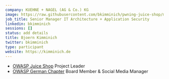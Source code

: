 ```yaml
---
company: KUEHNE + NAGEL (AG & Co.) KG
image: https://raw.githubusercontent.com/bkimminich/pwning-juice-shop/master/introduction/img/avatar.png
job_title: Senior Manager IT Architecture + Application Security
linkedin: bkimminich
sessions: []
status: add details
title: Bjoern Kimminich
twitter: bkimminich
type: participant
website: https://kimminich.de
---
```


* [OWASP Juice Shop](https://www.owasp.org/index.php/OWASP_Juice_Shop_Project) Project Leader
* [OWASP German Chapter](https://www.owasp.org/index.php/Germany) Board Member & Social Media Manager